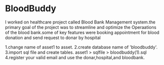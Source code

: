 # BloodBuddy
I worked on healthcare project called Blood Bank Management system.the primary goal of the project was to streamline and optimize the  Operaations of the blood bank.some of key features were booking appointment for blood donation and send request to donar by hospital



1.change name of asset1 to asset.
2.create database name of 'bloodbuddy'.
3.import sql file and create tables. asset1 > sqlfile > bloodbuddy(1).sql
4.register your valid email and use the donar,hospital,and bloodbank.
